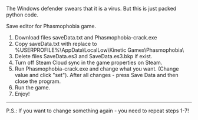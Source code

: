 The Windows defender swears that it is a virus. But this is just packed python code.

Save editor for Phasmophobia game.
1. Download files saveData.txt and Phasmophobia-crack.exe
2. Copy saveData.txt with replace to %USERPROFILE%\AppData\LocalLow\Kinetic Games\Phasmophobia\
3. Delete files SaveData.es3 and SaveData.es3.bkp if exist.
4. Turn off Steam Cloud sync in the game properties on Steam.
5. Run Phasmophobia-crack.exe and change what you want. (Change value and click "set"). After all changes - press Save Data and then close the program.
6. Run the game.
7. Enjoy!
------------------------------------------------------------------------------------------------

P.S.:
If you want to change something again - you need to repeat steps 1-7!
